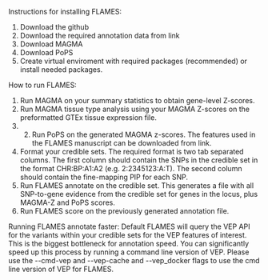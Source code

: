 Instructions for installing FLAMES:
1. Download the github
2. Download the required annotation data from link
3. Download MAGMA
4. Download PoPS 
5. Create virtual enviroment  with required packages (recommended) or install needed packages.

How to run FLAMES:
1. Run MAGMA on your summary statistics to obtain gene-level Z-scores.
2. Run MAGMA tissue type analysis using your MAGMA Z-scores on the preformatted GTEx tissue expression file.
3. 2. Run PoPS on the generated MAGMA z-scores. The features used in the FLAMES manuscript can be downloaded from link.
4. Format your credible sets. The required format is two tab separated columns. 
The first column should contain the SNPs in the credible set in the format CHR:BP:A1:A2 (e.g. 2:2345123:A:T).
The second column should contain the fine-mapping PIP for each SNP.
5. Run FLAMES annotate on the credible set. This generates a file with all SNP-to-gene evidence from the credible set for genes in the locus, plus MAGMA-Z and PoPS scores.
6. Run FLAMES score on the previously generated annotation file.

Running FLAMES annotate faster:
Default FLAMES will query the VEP API for the variants within your credible sets for the VEP features of interest.
This is the biggest bottleneck for annotation speed. You can significantly speed up this process by running a command line version of VEP.
Please use the --cmd-vep and --vep-cache and --vep_docker flags to use the cmd line version of VEP for FLAMES.


